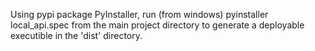 Using pypi package PyInstaller, run (from windows) 
    pyinstaller local_api.spec
from the main project directory to generate a deployable executible in the 'dist' directory.
